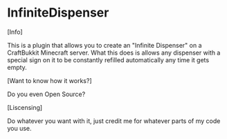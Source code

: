 InfiniteDispenser
=================

[Info]

This is a plugin that allows you to create an "Infinite Dispenser" on a
CraftBukkit Minecraft server. What this does is allows any dispenser with
a special sign on it to be constantly refilled automatically any time it
gets empty.


[Want to know how it works?]

Do you even Open Source?


[Liscensing]

Do whatever you want with it, just credit me for whatever parts
of my code you use.
